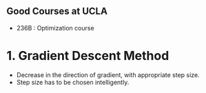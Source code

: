 ## Good Courses at UCLA
- 236B : Optimization course

# 1. Gradient Descent Method
- Decrease in the direction of gradient, with appropriate step size.
- Step size has to be chosen intelligently.
